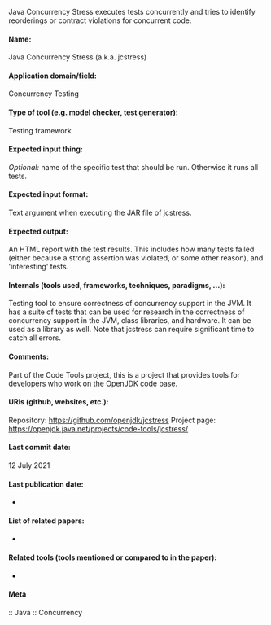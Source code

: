 Java Concurrency Stress executes tests concurrently and tries to identify reorderings or contract violations for concurrent code.

#### Name:
Java Concurrency Stress (a.k.a. jcstress)

#### Application domain/field:
Concurrency
Testing

#### Type of tool (e.g. model checker, test generator):
Testing framework

#### Expected input thing:
*Optional:* name of the specific test that should be run. Otherwise it runs all tests.

#### Expected input format:
Text argument when executing the JAR file of jcstress.

#### Expected output:
An HTML report with the test results. This includes how many tests failed (either because a strong assertion was violated, or some other reason), and 'interesting' tests.

#### Internals (tools used, frameworks, techniques, paradigms, ...):
Testing tool to ensure correctness of concurrency support in the JVM. It has a suite of tests that can be used for research in the correctness of concurrency support in the JVM, class libraries, and hardware. It can be used as a library as well.
Note that jcstress can require significant time to catch all errors.

#### Comments:
Part of the Code Tools project, this is a project that provides tools for developers who work on the OpenJDK code base.

#### URIs (github, websites, etc.):
Repository: https://github.com/openjdk/jcstress
Project page: https://openjdk.java.net/projects/code-tools/jcstress/

#### Last commit date:
12 July 2021

#### Last publication date:
-

#### List of related papers:
-

#### Related tools (tools mentioned or compared to in the paper):
-

#### Meta
:: Java
:: Concurrency